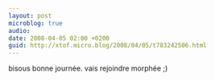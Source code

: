 ```yaml
---
layout: post
microblog: true
audio: 
date: 2008-04-05 02:00 +0200
guid: http://xtof.micro.blog/2008/04/05/t783242506.html
---
```

bisous bonne journée. vais rejoindre morphée ;)
